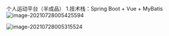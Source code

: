 个人运动平台（半成品）
1.技术栈：Spring Boot + Vue + MyBatis
![image-20210728005425594](https://i.loli.net/2021/07/28/myMqQRVNESPpkhb.png)

![image-20210728005315524](https://i.loli.net/2021/07/28/W6OzbxKpoJtBS1j.png)
